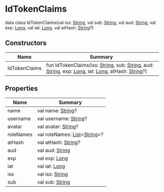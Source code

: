 # IdTokenClaims

data class IdTokenClaims(val iss: [String](https://kotlinlang.org/api/latest/jvm/stdlib/kotlin/-string/index.html), val sub: [String](https://kotlinlang.org/api/latest/jvm/stdlib/kotlin/-string/index.html), val aud: [String](https://kotlinlang.org/api/latest/jvm/stdlib/kotlin/-string/index.html), val exp: [Long](https://kotlinlang.org/api/latest/jvm/stdlib/kotlin/-long/index.html), val iat: [Long](https://kotlinlang.org/api/latest/jvm/stdlib/kotlin/-long/index.html), val atHash: [String](https://kotlinlang.org/api/latest/jvm/stdlib/kotlin/-string/index.html)?)

## Constructors

| Name          | Summary                                                                                                                                                                                                                                                                                                                                                                                                                                                                                                                                                 |
| ------------- | ------------------------------------------------------------------------------------------------------------------------------------------------------------------------------------------------------------------------------------------------------------------------------------------------------------------------------------------------------------------------------------------------------------------------------------------------------------------------------------------------------------------------------------------------------- |
| IdTokenClaims | fun IdTokenClaims(iss: [String](https://kotlinlang.org/api/latest/jvm/stdlib/kotlin/-string/index.html), sub: [String](https://kotlinlang.org/api/latest/jvm/stdlib/kotlin/-string/index.html), aud: [String](https://kotlinlang.org/api/latest/jvm/stdlib/kotlin/-string/index.html), exp: [Long](https://kotlinlang.org/api/latest/jvm/stdlib/kotlin/-long/index.html), iat: [Long](https://kotlinlang.org/api/latest/jvm/stdlib/kotlin/-long/index.html), atHash: [String](https://kotlinlang.org/api/latest/jvm/stdlib/kotlin/-string/index.html)?) |

## Properties

| Name      | Summary                                                                                                                                                                                          |
| --------- | ------------------------------------------------------------------------------------------------------------------------------------------------------------------------------------------------ |
| name      | val name: [String](https://kotlinlang.org/api/latest/jvm/stdlib/kotlin/-string/index.html)?                                                                                                      |
| username  | val username: [String](https://kotlinlang.org/api/latest/jvm/stdlib/kotlin/-string/index.html)?                                                                                                  |
| avatar    | val avatar: [String](https://kotlinlang.org/api/latest/jvm/stdlib/kotlin/-string/index.html)?                                                                                                    |
| roleNames | val roleNames: [List](https://kotlinlang.org/api/latest/jvm/stdlib/kotlin.collections/-list/index.html)&lt;[String](https://kotlinlang.org/api/latest/jvm/stdlib/kotlin/-string/index.html)&gt;? |
| atHash    | val atHash: [String](https://kotlinlang.org/api/latest/jvm/stdlib/kotlin/-string/index.html)?                                                                                                    |
| aud       | val aud: [String](https://kotlinlang.org/api/latest/jvm/stdlib/kotlin/-string/index.html)                                                                                                        |
| exp       | val exp: [Long](https://kotlinlang.org/api/latest/jvm/stdlib/kotlin/-long/index.html)                                                                                                            |
| iat       | val iat: [Long](https://kotlinlang.org/api/latest/jvm/stdlib/kotlin/-long/index.html)                                                                                                            |
| iss       | val iss: [String](https://kotlinlang.org/api/latest/jvm/stdlib/kotlin/-string/index.html)                                                                                                        |
| sub       | val sub: [String](https://kotlinlang.org/api/latest/jvm/stdlib/kotlin/-string/index.html)                                                                                                        |

